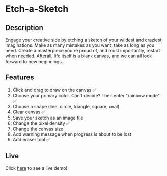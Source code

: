 # Etch-a-Sketch
## Description
Engage your creative side by etching a sketch of your wildest and craziest imaginations. Make as many mistakes as you want, take as long as you need. Create a masterpiece you're proud of, and most importantly, restart when needed. Afterall, life itself is a blank canvas, and we can all look forward to new beginnings. 
## Features
1. Click and drag to draw on the canvas ✅
2. Choose your primary color. Can't decide? Then enter "rainbow mode". ✅
3. Choose a shape (line, circle, triangle, square, oval)
4. Clear canvas ✅
5. Save your sketch as an image file
6. Change the pixel density ✅
7. Change the canvas size
8. Add warning message when progress is about to be lost
9. Add eraser tool ✅

## Live
Click [here](https://cyreilv7.github.io/Etch-a-Sketch/) to see a live demo!
